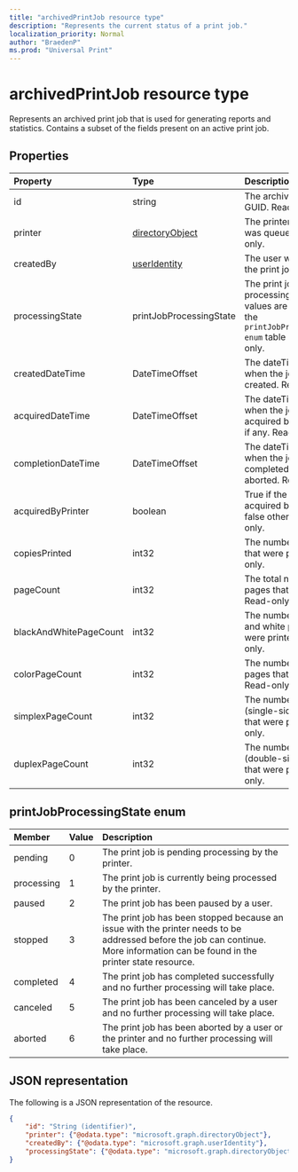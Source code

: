 ```yaml
---
title: "archivedPrintJob resource type"
description: "Represents the current status of a print job."
localization_priority: Normal
author: "BraedenP"
ms.prod: "Universal Print"
---
```


# archivedPrintJob resource type

Represents an archived print job that is used for generating reports and statistics. Contains a subset of the fields present on an active print job.

## Properties
| Property     | Type        | Description |
|:-------------|:------------|:------------|
|id|string|The archived print job's GUID. Read-only.|
|printer|[directoryObject](directoryobject.md)|The printer that the job was queued for. Read-only.|
|createdBy|[userIdentity](useridentity.md)|The user who created the print job. Read-only.|
|processingState|printJobProcessingState|The print job's final processing state. Valid values are described in the `printJobProcessingState enum` table below. Read-only.|
|createdDateTime|DateTimeOffset|The dateTimeOffset when the job was created. Read-only.|
|acquiredDateTime|DateTimeOffset|The dateTimeOffset when the job was acquired by the printer, if any. Read-only.|
|completionDateTime|DateTimeOffset|The dateTimeOffset when the job was completed, canceled or aborted. Read-only.|
|acquiredByPrinter|boolean|True if the job was acquired by a printer; false otherwise. Read-only.|
|copiesPrinted|int32|The number of copies that were printed. Read-only.|
|pageCount|int32|The total number of pages that were printed. Read-only.|
|blackAndWhitePageCount|int32|The number of black and white pages that were printed. Read-only.|
|colorPageCount|int32|The number of color pages that were printed. Read-only.|
|simplexPageCount|int32|The number of simplex (single-sided) pages that were printed. Read-only.|
|duplexPageCount|int32|The number of duplex (double-sided) pages that were printed. Read-only.|

## printJobProcessingState enum

|Member|Value|Description|
|:---|:---|:---|
|pending|0|The print job is pending processing by the printer.|
|processing|1|The print job is currently being processed by the printer.|
|paused|2|The print job has been paused by a user.|
|stopped|3|The print job has been stopped because an issue with the printer needs to be addressed before the job can continue. More information can be found in the printer state resource.|
|completed|4|The print job has completed successfully and no further processing will take place.|
|canceled|5|The print job has been canceled by a user and no further processing will take place.|
|aborted|6|The print job has been aborted by a user or the printer and no further processing will take place.|

## JSON representation

The following is a JSON representation of the resource.

<!-- {
  "blockType": "resource",
  "optionalProperties": [

  ],
  "@odata.type": "microsoft.graph.archivedPrintJob"
}-->

```json
{
    "id": "String (identifier)",
    "printer": {"@odata.type": "microsoft.graph.directoryObject"},
    "createdBy": {"@odata.type": "microsoft.graph.userIdentity"},
    "processingState": {"@odata.type": "microsoft.graph.directoryObject"},
}
```

<!-- uuid: 8fcb5dbc-d5aa-4681-8e31-b001d5168d79
2015-10-25 14:57:30 UTC -->
<!-- {
  "type": "#page.annotation",
  "description": "archivedPrintJob resource",
  "keywords": "",
  "section": "documentation",
  "tocPath": ""
}-->